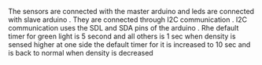 The sensors are connected with the master arduino and leds are connected with slave arduino . They are connected through I2C communication . I2C communication uses the SDL and SDA pins of the arduino . Rhe default timer for green light is 5 second and all others is 1 sec when density is sensed higher at one side the default timer for it is increased to 10 sec and is back to normal when density is decreased
